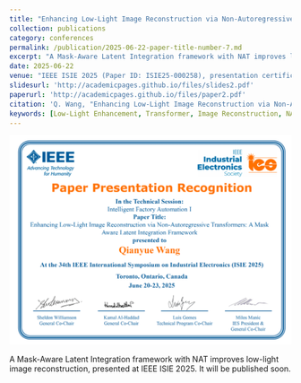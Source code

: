```yaml
---
title: "Enhancing Low-Light Image Reconstruction via Non-Autoregressive Transformers: A Mask-Aware Latent Integration Framework"
collection: publications
category: conferences
permalink: /publication/2025-06-22-paper-title-number-7.md
excerpt: "A Mask-Aware Latent Integration framework with NAT improves low-light image reconstruction, presented at IEEE ISIE 2025.It will be published soon"
date: 2025-06-22 
venue: "IEEE ISIE 2025 (Paper ID: ISIE25-000258), presentation certificate and talk attached below"
slidesurl: 'http://academicpages.github.io/files/slides2.pdf'
paperurl: 'http://academicpages.github.io/files/paper2.pdf'
citation: 'Q. Wang, "Enhancing Low-Light Image Reconstruction via Non-Autoregressive Transformers," in IEEE ISIE 2025, accepted, to appear.'
keywords: [Low-Light Enhancement, Transformer, Image Reconstruction, NAT, GLARE]
---
```


![Presentation Certificate](/images/isie2025_certificate.png)

A Mask-Aware Latent Integration framework with NAT improves low-light image reconstruction, presented at IEEE ISIE 2025. It will be published soon.

